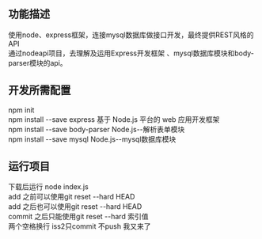 ## 功能描述  

使用node、express框架，连接mysql数据库做接口开发，最终提供REST风格的API  
通过nodeapi项目，去理解及运用Express开发框架 、mysql数据库模块和body-parser模块的api。  

## 开发所需配置  

npm init  
npm install --save express			基于 Node.js 平台的 web 应用开发框架  
npm install --save body-parser	Node.js--解析表单模块  
npm install --save mysql				Node.js--mysql数据库模块  

## 运行项目  

下载后运行  node index.js  
add 之前可以使用git reset --hard HEAD  
add 之后也可以使用git reset --hard HEAD  
commit 之后只能使用git reset --hard 索引值  
两个空格换行 iss2只commit 不push 我又来了
